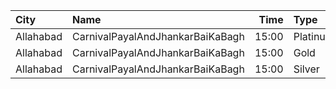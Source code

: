 | City      | Name                             |  Time | Type     | Price | Capacity | Booked |
| :-------- | :------------------------------- | ----: | :------- | ----: | -------: | -----: |
| Allahabad | CarnivalPayalAndJhankarBaiKaBagh | 15:00 | Platinum |  130₹ |      136 |     68 |
| Allahabad | CarnivalPayalAndJhankarBaiKaBagh | 15:00 | Gold     |  130₹ |      264 |    132 |
| Allahabad | CarnivalPayalAndJhankarBaiKaBagh | 15:00 | Silver   |  130₹ |      146 |     73 |